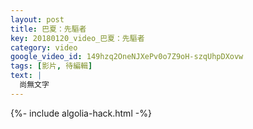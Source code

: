 ```yaml
---
layout: post
title: 巴夏：先驅者
key: 20180120_video_巴夏：先驅者
category: video
google_video_id: 149hzq2OneNJXePv0o7Z9oH-szqUhpDXovw
tags: [影片, 待編輯]
text: |
  尚無文字
---
```


{%- include algolia-hack.html -%}
